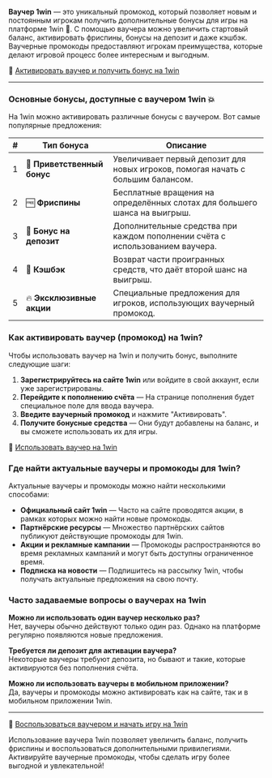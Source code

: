 **Ваучер 1win** — это уникальный промокод, который позволяет новым и постоянным игрокам получить дополнительные бонусы для игры на платформе 1win 🎁. С помощью ваучера можно увеличить стартовый баланс, активировать фриспины, бонусы на депозит и даже кэшбэк. Ваучерные промокоды предоставляют игрокам преимущества, которые делают игровой процесс более интересным и выгодным.

🔗 [Активировать ваучер и получить бонус на 1win](https://brandplay.link/smXVpBbG)

---

### Основные бонусы, доступные с ваучером 1win 💥

На 1win можно активировать различные бонусы с ваучером. Вот самые популярные предложения:

| # | Тип бонуса | Описание |
|---|------------|----------|
| 1 | 🎁 **Приветственный бонус** | Увеличивает первый депозит для новых игроков, помогая начать с большим балансом. |
| 2 | 🆓 **Фриспины** | Бесплатные вращения на определённых слотах для большего шанса на выигрыш. |
| 3 | 💸 **Бонус на депозит** | Дополнительные средства при каждом пополнении счёта с использованием ваучера. |
| 4 | 🔄 **Кэшбэк** | Возврат части проигранных средств, что даёт второй шанс на выигрыш. |
| 5 | 🔥 **Эксклюзивные акции** | Специальные предложения для игроков, использующих ваучерный промокод. |

### Как активировать ваучер (промокод) на 1win?

Чтобы использовать ваучер на 1win и получить бонус, выполните следующие шаги:

1. **Зарегистрируйтесь на сайте 1win** или войдите в свой аккаунт, если уже зарегистрированы.
2. **Перейдите к пополнению счёта** — На странице пополнения будет специальное поле для ввода ваучера.
3. **Введите ваучерный промокод** и нажмите "Активировать".
4. **Получите бонусные средства** — Они будут добавлены на баланс, и вы сможете использовать их для игры.

🔗 [Использовать ваучер на 1win](https://brandplay.link/smXVpBbG)

### Где найти актуальные ваучеры и промокоды для 1win?

Актуальные ваучеры и промокоды можно найти несколькими способами:

- **Официальный сайт 1win** — Часто на сайте проводятся акции, в рамках которых можно найти новые промокоды.
- **Партнёрские ресурсы** — Множество партнёрских сайтов публикуют действующие промокоды для 1win.
- **Акции и рекламные кампании** — Промокоды распространяются во время рекламных кампаний и могут быть доступны ограниченное время.
- **Подписка на новости** — Подпишитесь на рассылку 1win, чтобы получать актуальные предложения на свою почту.

### Часто задаваемые вопросы о ваучерах на 1win

**Можно ли использовать один ваучер несколько раз?**  
Нет, ваучеры обычно действуют только один раз. Однако на платформе регулярно появляются новые предложения.

**Требуется ли депозит для активации ваучера?**  
Некоторые ваучеры требуют депозита, но бывают и такие, которые активируются без пополнения счёта.

**Можно ли использовать ваучеры в мобильном приложении?**  
Да, ваучеры и промокоды можно активировать как на сайте, так и в мобильном приложении 1win.

---

🔗 [Воспользоваться ваучером и начать игру на 1win](https://brandplay.link/smXVpBbG)

Использование ваучера 1win позволяет увеличить баланс, получить фриспины и воспользоваться дополнительными привилегиями. Активируйте ваучерные промокоды, чтобы сделать игру более выгодной и увлекательной!
